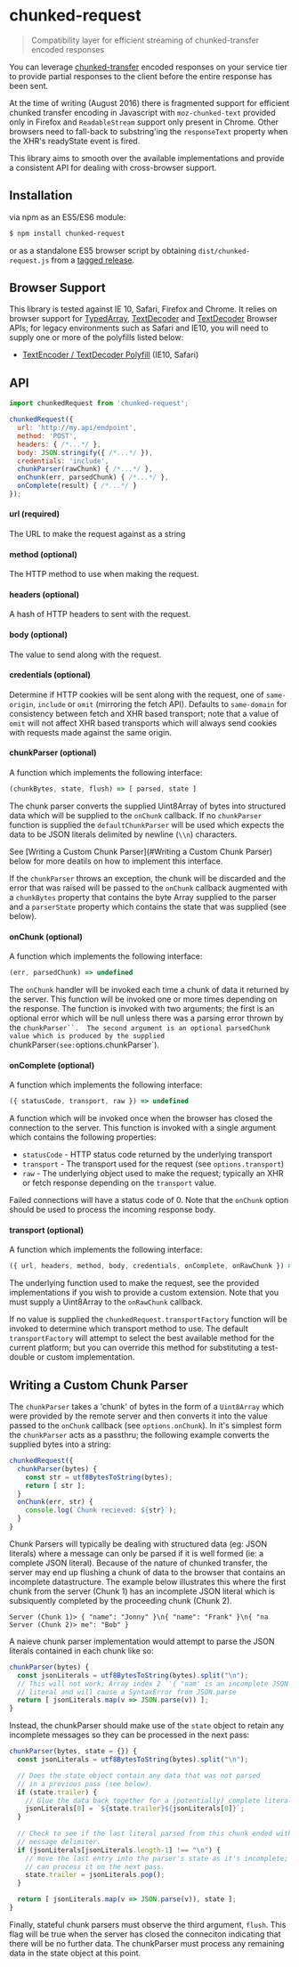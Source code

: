 # chunked-request
> Compatibility layer for efficient streaming of chunked-transfer encoded responses

You can leverage [chunked-transfer](https://en.wikipedia.org/wiki/Chunked_transfer_encoding) encoded responses on your service tier to provide partial responses to the client before the entire response has been sent.

At the time of writing (August 2016) there is fragmented support for efficient chunked transfer encoding in Javascript with `moz-chunked-text` provided only in Firefox and `ReadableStream` support only present in Chrome.  Other browsers need to fall-back to substring'ing the `responseText` property when the XHR's readyState event is fired.

This library aims to smooth over the available implementations and provide a consistent API for dealing with cross-browser support.

## Installation
via npm as an ES5/ES6 module:

```bash
$ npm install chunked-request
```

or as a standalone ES5 browser script by obtaining `dist/chunked-request.js` from a [tagged release](https://github.com/jonnyreeves/chunked-request/releases).

## Browser Support
This library is tested against IE 10, Safari, Firefox and Chrome.  It relies on browser support for [TypedArray](https://developer.mozilla.org/en-US/docs/Web/JavaScript/Reference/Global_Objects/TypedArray), [TextDecoder](https://developer.mozilla.org/en-US/docs/Web/API/TextEncoder) and [TextDecoder](https://developer.mozilla.org/en-US/docs/Web/API/TextDecoder) Browser APIs; for legacy environments such as Safari and IE10, you will need to supply one or more of the polyfills listed below:

* [TextEncoder / TextDecoder Polyfill](https://www.npmjs.com/package/text-encoding) (IE10, Safari)

## API

```js
import chunkedRequest from 'chunked-request';

chunkedRequest({ 
  url: 'http://my.api/endpoint',
  method: 'POST',
  headers: { /*...*/ },
  body: JSON.stringify({ /*...*/ }),
  credentials: 'include',
  chunkParser(rawChunk) { /*...*/ },
  onChunk(err, parsedChunk) { /*...*/ },
  onComplete(result) { /*...*/ }
});
```

#### url (required)
The URL to make the request against as a string

#### method (optional)
The HTTP method to use when making the request.

#### headers (optional)
A hash of HTTP headers to sent with the request.

#### body (optional)
The value to send along with the request.

#### credentials (optional)
Determine if HTTP cookies will be sent along with the request, one of `same-origin`, `include` or `omit` (mirroring the fetch API).  Defaults to `same-domain` for consistency between fetch and XHR based transport; note that a value of `omit` will not affect XHR based transports which will always send cookies with requests made against the same origin.

#### chunkParser (optional) 
A function which implements the following interface:

```js
(chunkBytes, state, flush) => [ parsed, state ]
```

The chunk parser converts the supplied Uint8Array of bytes into structured data which will be supplied to the `onChunk` callback.  If no `chunkParser` function is supplied the `defaultChunkParser` will be used which expects the data to be JSON literals delimited by newline (`\\n`) characters.

See [Writing a Custom Chunk Parser](#Writing a Custom Chunk Parser) below for more deatils on how to implement this interface.

If the `chunkParser` throws an exception, the chunk will be discarded and the error that was raised will be passed to the `onChunk` callback augmented with a `chunkBytes` property that contains the byte Array supplied to the parser and a `parserState` property which contains the state that was supplied (see below).

#### onChunk (optional)
A function which implements the following interface:

```js
(err, parsedChunk) => undefined
```

The `onChunk` handler will be invoked each time a chunk of data it returned by the server. This function will be invoked one or more times depending on the response.  The function is invoked with two arguments; the first is an optional error which will be null unless there was a parsing error thrown by the `chunkParser``.  The second argument is an optional parsedChunk value which is produced by the supplied `chunkParser` (see: `options.chunkParser`).

#### onComplete (optional)
A function which implements the following interface:

```js
({ statusCode, transport, raw }) => undefined
```

A function which will be invoked once when the browser has closed the connection to the server. This function is invoked with a single argument which contains the following properties:

* `statusCode` - HTTP status code returned by the underlying transport
* `transport` - The transport used for the request (see `options.transport`)
* `raw` - The underlying object used to make the request; typically an XHR or fetch response depending on the `transport` value.

Failed connections will have a status code of 0. Note that the `onChunk` option should be used to process the incoming response body.

#### transport (optional)
A function which implements the following interface:

```js
({ url, headers, method, body, credentials, onComplete, onRawChunk }) => undefined
```

The underlying function used to make the request, see the provided implementations if you wish to provide a custom extension.  Note that you must supply a Uint8Array to the `onRawChunk` callback.

If no value is supplied the `chunkedRequest.transportFactory` function will be invoked to determine which transport method to use.  The default `transportFactory` will attempt to select the best available method for the current platform; but you can override this method for substituting a test-double or custom implementation.


## Writing a Custom Chunk Parser
The `chunkParser` takes a 'chunk' of bytes in the form of a `Uint8Array` which were provided by the remote server and then converts it into the value passed to the `onChunk` callback (see `options.onChunk`).  In it's simplest form the `chunkParser` acts as a passthru; the following example converts the supplied bytes into a string:

```js
chunkedRequest({
  chunkParser(bytes) {
    const str = utf8BytesToString(bytes);
    return [ str ];
  }
  onChunk(err, str) {
    console.log(`Chunk recieved: ${str}`);
  }
}
```


Chunk Parsers will typically be dealing with structured data (eg: JSON literals) where a message can only be parsed if it is well formed (ie: a complete JSON literal).  Because of the nature of chunked transfer, the server may end up flushing a chunk of data to the browser that contains an incomplete datastructure.  The example below illustrates this where the first chunk from the server (Chunk 1) has an incomplete JSON literal which is subsiquently completed by the proceeding chunk (Chunk 2).

```
Server (Chunk 1)> { "name": "Jonny" }\n{ "name": "Frank" }\n{ "na
Server (Chunk 2)> me": "Bob" }
```

A naieve chunk parser implementation would attempt to parse the JSON literals contained in each chunk like so:

```js
chunkParser(bytes) {
  const jsonLiterals = utf8BytesToString(bytes).split("\n");
  // This will not work; Array index 2 `'{ "nam' is an incomplete JSON
  // literal and will cause a SyntaxError from JSON.parse
  return [ jsonLiterals.map(v => JSON.parse(v)) ];
}
```

Instead, the chunkParser should make use of the `state` object to retain any incomplete messages so they can be processed in the next pass:

```js
chunkParser(bytes, state = {}) {
  const jsonLiterals = utf8BytesToString(bytes).split("\n");

  // Does the state object contain any data that was not parsed
  // in a previous pass (see below).
  if (state.trailer) {
    // Glue the data back together for a (potentially) complete literal.
    jsonLiterals[0] = `${state.trailer}${jsonLiterals[0]}`;
  }
  
  // Check to see if the last literal parsed from this chunk ended with a 
  // message delimiter.
  if (jsonLiterals[jsonLiterals.length-1] !== "\n") {
    // move the last entry into the parser's state as it's incomplete; we
    // can process it on the next pass.
    state.trailer = jsonLiterals.pop();
  }

  return [ jsonLiterals.map(v => JSON.parse(v)), state ];
}
```

Finally, stateful chunk parsers must observe the third argument, `flush`.  This flag will be true when the server has closed the conneciton indicating that there will be no further data.  The chunkParser must process any remaining data in the state object at this point.